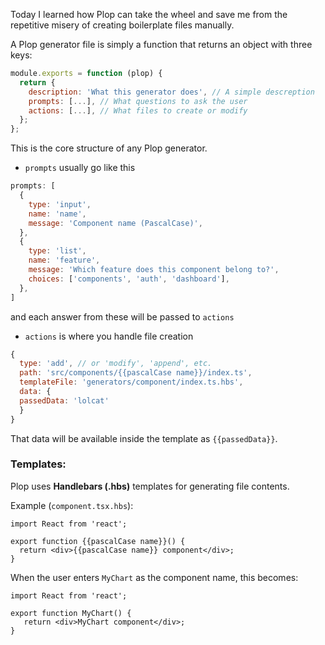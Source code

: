 Today I learned how Plop can take the wheel and save me from the repetitive misery of creating boilerplate files manually.

A Plop generator file is simply a function that returns an object with three keys:

```js
module.exports = function (plop) {
  return {
    description: 'What this generator does', // A simple descreption 
    prompts: [...], // What questions to ask the user
    actions: [...], // What files to create or modify
  };
};
```

This is the core structure of any Plop generator.

- `prompts` usually go like this

```js
prompts: [
  {
    type: 'input',
    name: 'name',
    message: 'Component name (PascalCase)',
  },
  {
    type: 'list',
    name: 'feature',
    message: 'Which feature does this component belong to?',
    choices: ['components', 'auth', 'dashboard'],
  },
]
```

and each answer from these will be passed to `actions`

- `actions` is where you handle file creation 

```js
{
  type: 'add', // or 'modify', 'append', etc.
  path: 'src/components/{{pascalCase name}}/index.ts',
  templateFile: 'generators/component/index.ts.hbs',
  data: {
  passedData: 'lolcat'
  }
}
```

That data will be available inside the template as `{{passedData}}`.

### Templates:

Plop uses **Handlebars (.hbs)** templates for generating file contents.

Example (`component.tsx.hbs`):

```tsx
import React from 'react';

export function {{pascalCase name}}() {
  return <div>{{pascalCase name}} component</div>;
}
```

When the user enters `MyChart` as the component name, this becomes:

```tsx
import React from 'react';

export function MyChart() {
   return <div>MyChart component</div>;
}
```